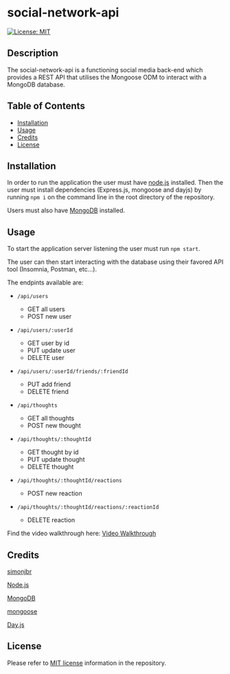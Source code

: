 # social-network-api

[![License: MIT](https://shields.io/badge/License-MIT-yellow.svg)](https://opensource.org/licenses/MIT)

## Description

The social-network-api is a functioning social media back-end which provides a REST API that utilises the Mongoose ODM to interact with a MongoDB database.

## Table of Contents

-   [Installation](#installation)
-   [Usage](#usage)
-   [Credits](#credits)
-   [License](#license)

## Installation

In order to run the application the user must have [node.js](https://nodejs.org/en/download/current) installed. Then the user must install dependencies (Express.js, mongoose and dayjs) by running `npm i` on the command line in the root directory of the repository.

Users must also have [MongoDB](https://www.mongodb.com/try/download/community) installed.

## Usage

To start the application server listening the user must run `npm start`.

The user can then start interacting with the database using their favored API tool (Insomnia, Postman, etc...).

The endpints available are:

-   `/api/users`
    -   GET all users
    -   POST new user
-   `/api/users/:userId`
    -   GET user by id
    -   PUT update user
    -   DELETE user
-   `/api/users/:userId/friends/:friendId`

    -   PUT add friend
    -   DELETE friend

-   `/api/thoughts`
    -   GET all thoughts
    -   POST new thought
-   `/api/thoughts/:thoughtId`
    -   GET thought by id
    -   PUT update thought
    -   DELETE thought
-   `/api/thoughts/:thoughtId/reactions`
    -   POST new reaction
-   `/api/thoughts/:thoughtId/reactions/:reactionId`
    -   DELETE reaction

Find the video walkthrough here:
[Video Walkthrough](https://www.loom.com/share/0659eb3200c84f028e47cdbe2a0d930b?sid=ab576313-490b-4387-a44d-2a0c1ea3935d)

## Credits

[simonjbr](https://github.com/simonjbr)

[Node.js](https://nodejs.org/en)

[MongoDB](https://www.mongodb.com)

[mongoose](https://mongoosejs.com/)

[Day.js](https://day.js.org/)

## License

Please refer to [MIT license](./LICENSE) information in the repository.
